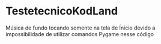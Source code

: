 # TestetecnicoKodLand

Música de fundo tocando somente na tela de Ínicio devido a impossibilidade de utilizar comandos Pygame nesse código
